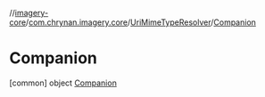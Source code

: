 //[imagery-core](../../../../index.md)/[com.chrynan.imagery.core](../../index.md)/[UriMimeTypeResolver](../index.md)/[Companion](index.md)



# Companion  
 [common] object [Companion](index.md)   


